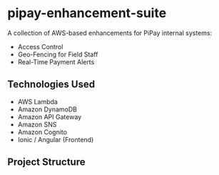 # pipay-enhancement-suite

A collection of AWS-based enhancements for PiPay internal systems:  
- Access Control  
- Geo-Fencing for Field Staff  
- Real-Time Payment Alerts  

## Technologies Used
- AWS Lambda
- Amazon DynamoDB
- Amazon API Gateway
- Amazon SNS
- Amazon Cognito
- Ionic / Angular (Frontend)

## Project Structure
